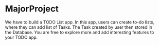 # MajorProject

We have to build a TODO List app. 
In this app, users can create to-do lists, where they can add list of Tasks.
The Task created by user then stored in the Database.
You are free to explore more and add interesting features to your TODO app.
